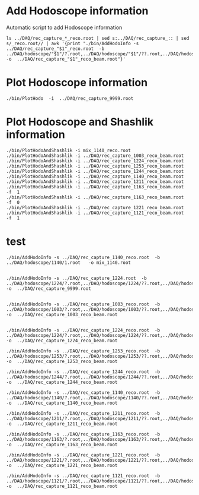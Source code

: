 Add Hodoscope information
====

Automatic script to add Hodoscope information

        
    ls ../DAQ/rec_capture_*_reco.root | sed s:../DAQ/rec_capture_:: | sed s/_reco.root// | awk '{print "./bin/AddHodoInfo -s ../DAQ/rec_capture_"$1"_reco.root  -b ../DAQ/hodoscope/"$1"/?.root,../DAQ/hodoscope/"$1"/??.root,../DAQ/hodoscope/"$1"/???.root  -o  ../DAQ/rec_capture_"$1"_reco_beam.root"}'

    
Plot Hodoscope information
====

    ./bin/PlotHodo  -i  ../DAQ/rec_capture_9999.root

    
Plot Hodoscope and Shashlik information
====
    
    ./bin/PlotHodoAndShashlik -i mix_1140_reco.root
    ./bin/PlotHodoAndShashlik -i ../DAQ/rec_capture_1003_reco_beam.root
    ./bin/PlotHodoAndShashlik -i ../DAQ/rec_capture_1224_reco_beam.root
    ./bin/PlotHodoAndShashlik -i ../DAQ/rec_capture_1253_reco_beam.root
    ./bin/PlotHodoAndShashlik -i ../DAQ/rec_capture_1244_reco_beam.root
    ./bin/PlotHodoAndShashlik -i ../DAQ/rec_capture_1140_reco_beam.root
    ./bin/PlotHodoAndShashlik -i ../DAQ/rec_capture_1211_reco_beam.root
    ./bin/PlotHodoAndShashlik -i ../DAQ/rec_capture_1163_reco_beam.root   -f  1
    ./bin/PlotHodoAndShashlik -i ../DAQ/rec_capture_1163_reco_beam.root   -f  0
    ./bin/PlotHodoAndShashlik -i ../DAQ/rec_capture_1221_reco_beam.root
    ./bin/PlotHodoAndShashlik -i ../DAQ/rec_capture_1121_reco_beam.root   -f  1
    
    
    
test
====

    ./bin/AddHodoInfo -s ../DAQ/rec_capture_1140_reco.root  -b ../DAQ/hodoscope/1140/1.root   -o mix_1140.root


    ./bin/AddHodoInfo -s ../DAQ/rec_capture_1224.root  -b ../DAQ/hodoscope/1224/?.root,../DAQ/hodoscope/1224/??.root,../DAQ/hodoscope/1224/???.root  -o  ../DAQ/rec_capture_9999.root
    
    
    ./bin/AddHodoInfo -s ../DAQ/rec_capture_1003_reco.root  -b ../DAQ/hodoscope/1003/?.root,../DAQ/hodoscope/1003/??.root,../DAQ/hodoscope/1003/???.root  -o  ../DAQ/rec_capture_1003_reco_beam.root
    
    
    ./bin/AddHodoInfo -s ../DAQ/rec_capture_1224_reco.root  -b ../DAQ/hodoscope/1224/?.root,../DAQ/hodoscope/1224/??.root,../DAQ/hodoscope/1224/???.root  -o  ../DAQ/rec_capture_1224_reco_beam.root
    
    ./bin/AddHodoInfo -s ../DAQ/rec_capture_1253_reco.root  -b ../DAQ/hodoscope/1253/?.root,../DAQ/hodoscope/1253/??.root,../DAQ/hodoscope/1253/???.root  -o  ../DAQ/rec_capture_1253_reco_beam.root
 
    ./bin/AddHodoInfo -s ../DAQ/rec_capture_1244_reco.root  -b ../DAQ/hodoscope/1244/?.root,../DAQ/hodoscope/1244/??.root,../DAQ/hodoscope/1244/???.root  -o  ../DAQ/rec_capture_1244_reco_beam.root

    ./bin/AddHodoInfo -s ../DAQ/rec_capture_1140_reco.root  -b ../DAQ/hodoscope/1140/?.root,../DAQ/hodoscope/1140/??.root,../DAQ/hodoscope/1140/???.root  -o  ../DAQ/rec_capture_1140_reco_beam.root

    ./bin/AddHodoInfo -s ../DAQ/rec_capture_1211_reco.root  -b ../DAQ/hodoscope/1211/?.root,../DAQ/hodoscope/1211/??.root,../DAQ/hodoscope/1211/???.root  -o  ../DAQ/rec_capture_1211_reco_beam.root

    ./bin/AddHodoInfo -s ../DAQ/rec_capture_1163_reco.root  -b ../DAQ/hodoscope/1163/?.root,../DAQ/hodoscope/1163/??.root,../DAQ/hodoscope/1163/???.root  -o  ../DAQ/rec_capture_1163_reco_beam.root

    ./bin/AddHodoInfo -s ../DAQ/rec_capture_1221_reco.root  -b ../DAQ/hodoscope/1221/?.root,../DAQ/hodoscope/1221/??.root,../DAQ/hodoscope/1221/???.root  -o  ../DAQ/rec_capture_1221_reco_beam.root

    ./bin/AddHodoInfo -s ../DAQ/rec_capture_1121_reco.root  -b ../DAQ/hodoscope/1121/?.root,../DAQ/hodoscope/1121/??.root,../DAQ/hodoscope/1121/???.root  -o  ../DAQ/rec_capture_1121_reco_beam.root
